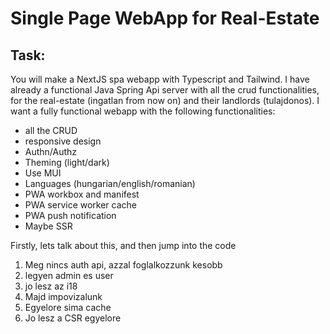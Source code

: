 # Single Page WebApp for Real-Estate

## Task:

You will make a NextJS spa webapp with Typescript and Tailwind. I have already a functional Java Spring Api server with all the crud functionalities, for the real-estate (ingatlan from now on) and their landlords (tulajdonos).
I want a fully functional webapp with the following functionalities:

- all the CRUD
- responsive design
- Authn/Authz
- Theming (light/dark)
- Use MUI
- Languages (hungarian/english/romanian)
- PWA workbox and manifest
- PWA service worker cache
- PWA push notification
- Maybe SSR

Firstly, lets talk about this, and then jump into the code

1. Meg nincs auth api, azzal foglalkozzunk kesobb
2. legyen admin es user
3. jo lesz az i18
4. Majd impovizalunk
5. Egyelore sima cache
6. Jo lesz a CSR egyelore
